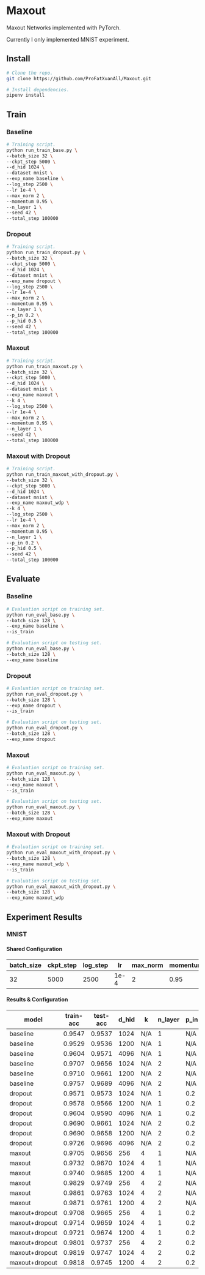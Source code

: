 # Maxout

Maxout Networks implemented with PyTorch.

Currently I only implemented MNIST experiment.

## Install

```sh
# Clone the repo.
git clone https://github.com/ProFatXuanAll/Maxout.git

# Install dependencies.
pipenv install
```

## Train

### Baseline

```sh
# Training script.
python run_train_base.py \
--batch_size 32 \
--ckpt_step 5000 \
--d_hid 1024 \
--dataset mnist \
--exp_name baseline \
--log_step 2500 \
--lr 1e-4 \
--max_norm 2 \
--momentum 0.95 \
--n_layer 1 \
--seed 42 \
--total_step 100000
```

### Dropout

```sh
# Training script.
python run_train_dropout.py \
--batch_size 32 \
--ckpt_step 5000 \
--d_hid 1024 \
--dataset mnist \
--exp_name dropout \
--log_step 2500 \
--lr 1e-4 \
--max_norm 2 \
--momentum 0.95 \
--n_layer 1 \
--p_in 0.2 \
--p_hid 0.5 \
--seed 42 \
--total_step 100000
```

### Maxout

```sh
# Training script.
python run_train_maxout.py \
--batch_size 32 \
--ckpt_step 5000 \
--d_hid 1024 \
--dataset mnist \
--exp_name maxout \
--k 4 \
--log_step 2500 \
--lr 1e-4 \
--max_norm 2 \
--momentum 0.95 \
--n_layer 1 \
--seed 42 \
--total_step 100000
```

### Maxout with Dropout

```sh
# Training script.
python run_train_maxout_with_dropout.py \
--batch_size 32 \
--ckpt_step 5000 \
--d_hid 1024 \
--dataset mnist \
--exp_name maxout_wdp \
--k 4 \
--log_step 2500 \
--lr 1e-4 \
--max_norm 2 \
--momentum 0.95 \
--n_layer 1 \
--p_in 0.2 \
--p_hid 0.5 \
--seed 42 \
--total_step 100000
```

## Evaluate

### Baseline

```sh
# Evaluation script on training set.
python run_eval_base.py \
--batch_size 128 \
--exp_name baseline \
--is_train

# Evaluation script on testing set.
python run_eval_base.py \
--batch_size 128 \
--exp_name baseline
```

### Dropout

```sh
# Evaluation script on training set.
python run_eval_dropout.py \
--batch_size 128 \
--exp_name dropout \
--is_train

# Evaluation script on testing set.
python run_eval_dropout.py \
--batch_size 128 \
--exp_name dropout
```

### Maxout

```sh
# Evaluation script on training set.
python run_eval_maxout.py \
--batch_size 128 \
--exp_name maxout \
--is_train

# Evaluation script on testing set.
python run_eval_maxout.py \
--batch_size 128 \
--exp_name maxout
```

### Maxout with Dropout

```sh
# Evaluation script on training set.
python run_eval_maxout_with_dropout.py \
--batch_size 128 \
--exp_name maxout_wdp \
--is_train

# Evaluation script on testing set.
python run_eval_maxout_with_dropout.py \
--batch_size 128 \
--exp_name maxout_wdp
```

## Experiment Results

### MNIST

#### Shared Configuration

|batch_size|ckpt_step|log_step|lr|max_norm|momentum|seed|total_step|
|-|-|-|-|-|-|-|-|
|32|5000|2500|1e-4|2|0.95|42|100000|

#### Results & Configuration

|model|train-acc|test-acc|d_hid|k|n_layer|p_in|p_hid|
|-|-|-|-|-|-|-|-|
|baseline|0.9547|0.9537|1024|N/A|1|N/A|N/A|
|baseline|0.9529|0.9536|1200|N/A|1|N/A|N/A|
|baseline|0.9604|0.9571|4096|N/A|1|N/A|N/A|
|baseline|0.9707|0.9656|1024|N/A|2|N/A|N/A|
|baseline|0.9710|0.9661|1200|N/A|2|N/A|N/A|
|baseline|0.9757|0.9689|4096|N/A|2|N/A|N/A|
|dropout|0.9571|0.9573|1024|N/A|1|0.2|0.5|
|dropout|0.9578|0.9566|1200|N/A|1|0.2|0.5|
|dropout|0.9604|0.9590|4096|N/A|1|0.2|0.5|
|dropout|0.9690|0.9661|1024|N/A|2|0.2|0.5|
|dropout|0.9690|0.9658|1200|N/A|2|0.2|0.5|
|dropout|0.9726|0.9696|4096|N/A|2|0.2|0.5|
|maxout|0.9705|0.9656|256|4|1|N/A|N/A|
|maxout|0.9732|0.9670|1024|4|1|N/A|N/A|
|maxout|0.9740|0.9685|1200|4|1|N/A|N/A|
|maxout|0.9829|0.9749|256|4|2|N/A|N/A|
|maxout|0.9861|0.9763|1024|4|2|N/A|N/A|
|maxout|0.9871|0.9761|1200|4|2|N/A|N/A|
|maxout+dropout|0.9708|0.9665|256|4|1|0.2|0.5|
|maxout+dropout|0.9714|0.9659|1024|4|1|0.2|0.5|
|maxout+dropout|0.9721|0.9674|1200|4|1|0.2|0.5|
|maxout+dropout|0.9801|0.9737|256|4|2|0.2|0.5|
|maxout+dropout|0.9819|0.9747|1024|4|2|0.2|0.5|
|maxout+dropout|0.9818|0.9745|1200|4|2|0.2|0.5|
